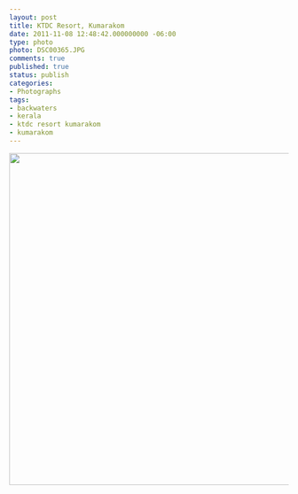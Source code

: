 ```yaml
---
layout: post
title: KTDC Resort, Kumarakom
date: 2011-11-08 12:48:42.000000000 -06:00
type: photo
photo: DSC00365.JPG
comments: true
published: true
status: publish
categories:
- Photographs
tags:
- backwaters
- kerala
- ktdc resort kumarakom
- kumarakom
---
```

<p><img src="{{ site.url }}/assets/images/DSC00365.JPG" height="600" width="800" /></p>
